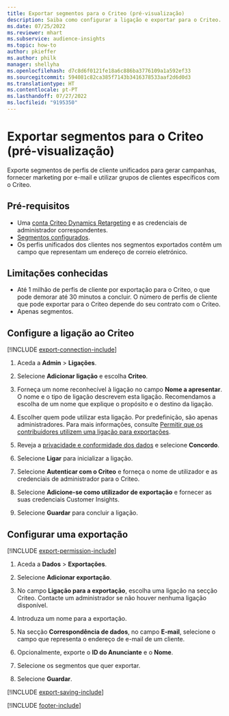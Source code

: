 ```yaml
---
title: Exportar segmentos para o Criteo (pré-visualização)
description: Saiba como configurar a ligação e exportar para o Criteo.
ms.date: 07/25/2022
ms.reviewer: mhart
ms.subservice: audience-insights
ms.topic: how-to
author: pkieffer
ms.author: philk
manager: shellyha
ms.openlocfilehash: d7c8d6f0121fe18a6c886ba3776109a1a592ef33
ms.sourcegitcommit: 594081c82ca385f7143b3416378533aaf2d6d0d3
ms.translationtype: HT
ms.contentlocale: pt-PT
ms.lasthandoff: 07/27/2022
ms.locfileid: "9195350"
---
```

# <a name="export-segments-to-criteo-preview"></a>Exportar segmentos para o Criteo (pré-visualização)

Exporte segmentos de perfis de cliente unificados para gerar campanhas, fornecer marketing por e-mail e utilizar grupos de clientes específicos com o Criteo.

## <a name="prerequisites"></a>Pré-requisitos

- Uma [conta Criteo Dynamics Retargeting](https://www.criteo.com/login/) e as credenciais de administrador correspondentes.
- [Segmentos configurados](segments.md).
- Os perfis unificados dos clientes nos segmentos exportados contêm um campo que representam um endereço de correio eletrónico.

## <a name="known-limitations"></a>Limitações conhecidas

- Até 1 milhão de perfis de cliente por exportação para o Criteo, o que pode demorar até 30 minutos a concluir. O número de perfis de cliente que pode exportar para o Criteo depende do seu contrato com o Criteo.
- Apenas segmentos.

## <a name="set-up-connection-to-criteo"></a>Configure a ligação ao Criteo

[!INCLUDE [export-connection-include](includes/export-connection-admn.md)]

1. Aceda a **Admin** > **Ligações**.

1. Selecione **Adicionar ligação** e escolha **Criteo**.

1. Forneça um nome reconhecível à ligação no campo **Nome a apresentar**. O nome e o tipo de ligação descrevem esta ligação. Recomendamos a escolha de um nome que explique o propósito e o destino da ligação.

1. Escolher quem pode utilizar esta ligação. Por predefinição, são apenas administradores. Para mais informações, consulte [Permitir que os contribuidores utilizem uma ligação para exportações](connections.md#allow-contributors-to-use-a-connection-for-exports).

1. Reveja a [privacidade e conformidade dos dados](connections.md#data-privacy-and-compliance) e selecione **Concordo**.

1. Selecione **Ligar** para inicializar a ligação.

1. Selecione **Autenticar com o Criteo** e forneça o nome de utilizador e as credenciais de administrador para o Criteo.

1. Selecione **Adicione-se como utilizador de exportação** e fornecer as suas credenciais Customer Insights.

1. Selecione **Guardar** para concluir a ligação.

## <a name="configure-an-export"></a>Configurar uma exportação

[!INCLUDE [export-permission-include](includes/export-permission.md)]

1. Aceda a **Dados** > **Exportações**.

1. Selecione **Adicionar exportação**.

1. No campo **Ligação para a exportação**, escolha uma ligação na secção Criteo. Contacte um administrador se não houver nenhuma ligação disponível.

1. Introduza um nome para a exportação.

1. Na secção **Correspondência de dados**, no campo **E-mail**, selecione o campo que representa o endereço de e-mail de um cliente.

1. Opcionalmente, exporte o **ID do Anunciante** e o **Nome**.

1. Selecione os segmentos que quer exportar.

1. Selecione **Guardar**.

[!INCLUDE [export-saving-include](includes/export-saving.md)]

[!INCLUDE [footer-include](includes/footer-banner.md)]
